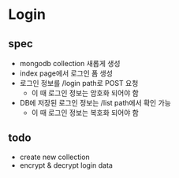# Login

## spec

- mongodb collection 새롭게 생성
- index page에서 로그인 폼 생성
- 로그인 정보를 /login path로 POST 요청
  - 이 때 로그인 정보는 암호화 되어야 함
- DB에 저장된 로그인 정보는 /list path에서 확인 가능
  - 이 때 로그인 정보는 복호화 되어야 함

## todo

- create new collection
- encrypt & decrypt login data
